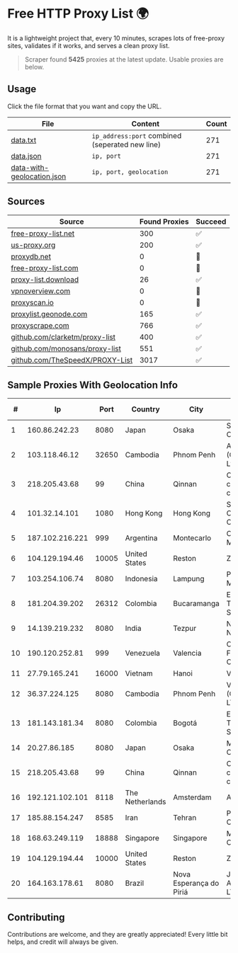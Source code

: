 
# Free HTTP Proxy List 🌍

It is a lightweight project that, every 10 minutes, scrapes lots of free-proxy sites, validates if it works, and serves a clean proxy list.


> Scraper found **5425** proxies at the latest update. Usable proxies are below.

## Usage

Click the file format that you want and copy the URL.


|File|Content|Count|
|----|-------|-----|
|[data.txt](https://raw.githubusercontent.com/themiralay/Proxy-List-World/master/data.txt)|`ip_address:port` combined (seperated new line)|271|
|[data.json](https://raw.githubusercontent.com/themiralay/Proxy-List-World/master/data.json)|`ip, port`|271|
|[data-with-geolocation.json](https://raw.githubusercontent.com/themiralay/Proxy-List-World/master/data-with-geolocation.json)|`ip, port, geolocation`|271|

## Sources

|Source|Found Proxies|Succeed|
|------|-------------|-------|
|[free-proxy-list.net](https://free-proxy-list.net)|300|✅|
|[us-proxy.org](https://www.us-proxy.org)|200|✅|
|[proxydb.net](http://proxydb.net)|0|🚫|
|[free-proxy-list.com](https://free-proxy-list.com/?page=&port=&type%5B%5D=http&type%5B%5D=https&up_time=0&search=Search)|0|🚫|
|[proxy-list.download](https://www.proxy-list.download/HTTP)|26|✅|
|[vpnoverview.com](https://vpnoverview.com/privacy/anonymous-browsing/free-proxy-servers)|0|🚫|
|[proxyscan.io](https://www.proxyscan.io)|0|🚫|
|[proxylist.geonode.com](https://proxylist.geonode.com/api/proxy-list?limit=300&page=1&sort_by=lastChecked&sort_type=desc&protocols=http,https)|165|✅|
|[proxyscrape.com](https://api.proxyscrape.com/v2/?request=displayproxies&protocol=http&timeout=10000&country=all&ssl=all&anonymity=all)|766|✅|
|[github.com/clarketm/proxy-list](https://raw.githubusercontent.com/clarketm/proxy-list/master/proxy-list-raw.txt)|400|✅|
|[github.com/monosans/proxy-list](https://raw.githubusercontent.com/monosans/proxy-list/main/proxies/http.txt)|551|✅|
|[github.com/TheSpeedX/PROXY-List](https://raw.githubusercontent.com/TheSpeedX/PROXY-List/master/http.txt)|3017|✅|


## Sample Proxies With Geolocation Info

|#|Ip|Port|Country|City|Internet Service Provider|
|-|--|----|-------|----|-------------------------|
|1|160.86.242.23|8080|Japan|Osaka|Sony Network Communications Inc|
|2|103.118.46.12|32650|Cambodia|Phnom Penh|ANGKOR E & C (CAMBODIA) Co., Ltd.|
|3|218.205.43.68|99|China|Qinnan|China Mobile communications corporation|
|4|101.32.14.101|1080|Hong Kong|Hong Kong|Shenzhen Tencent Computer Systems Company Limited|
|5|187.102.216.221|999|Argentina|Montecarlo|Cretton Lisandro Maximiliano|
|6|104.129.194.46|10005|United States|Reston|ZSCALER, INC.|
|7|103.254.106.74|8080|Indonesia|Lampung|PT GIGA PATRA MULTIMEDIA|
|8|181.204.39.202|26312|Colombia|Bucaramanga|EPM Telecomunicaciones S.A. E.S.P.|
|9|14.139.219.232|8080|India|Tezpur|National Knowledge Network|
|10|190.120.252.81|999|Venezuela|Valencia|CORPORACION FIBEX TELECOM, C.A.|
|11|27.79.165.241|16000|Vietnam|Hanoi|Viettel Corporation|
|12|36.37.224.125|8080|Cambodia|Phnom Penh|VIETTEL (CAMBODIA) PTE., LTD|
|13|181.143.181.34|8080|Colombia|Bogotá|EPM Telecomunicaciones S.A. E.S.P.|
|14|20.27.86.185|8080|Japan|Osaka|Microsoft Corporation|
|15|218.205.43.68|99|China|Qinnan|China Mobile communications corporation|
|16|192.121.102.101|8118|The Netherlands|Amsterdam|Arelion Sweden AB|
|17|185.88.154.247|8585|Iran|Tehran|Parsian High Tech Company PJSC|
|18|168.63.249.119|18888|Singapore|Singapore|Microsoft Corporation|
|19|104.129.194.44|10000|United States|Reston|ZSCALER, INC.|
|20|164.163.178.61|8080|Brazil|Nova Esperança do Piriá|J M P M ALENCAR & A G F ALENCAR LTDA - ME|



## Contributing

Contributions are welcome, and they are greatly appreciated! Every
little bit helps, and credit will always be given.


